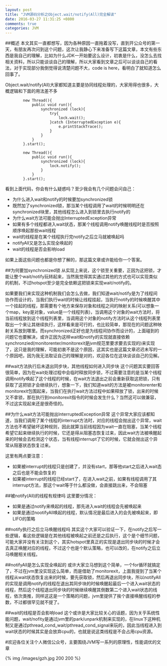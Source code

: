 ```yaml
---
layout: post
title: "JVM源码分析之Object.wait/notify(All)完全解读"
date: 2016-03-27 11:31:25 +0800
comments: true
categories: JVM 
---
```

##概述
本文其实一直都想写，因为各种原因一直拖着没写，直到开公众号的第一天，有朋友再次问到这个问题，这次让我静心下来准备写下这篇文章，本文有些东西是我自己的理解，比如为什么JDK一开始要这么设计，初衷是什么，没怎么去找相关资料，所以只能谈谈自己的理解，所以大家看到文章之后可以谈谈自己的看法，对于实现部分我倒觉得说清楚问题不大，code is here，看明白了就知道怎么回事了。

<!--more-->
Object.wait/notify(All)大家都知道主要是协同线程处理的，大家用得也很多，大概逻辑和下面的用法差不多

```
        new Thread(){
            public void run(){
                synchronized (lock){
                    try{
                        lock.wait();
                    }catch (InterruptedException e){
                        e.printStackTrace();
                    }
                }
            }
        }.start();

        new Thread(){
            public void run(){
                synchronized (lock){
                    lock.notify();
                }
            }
        }.start();
```

看到上面代码，你会有什么疑惑吗？至少我会有几个问题会问自己：

* 为什么进入wait和notify的时候要加synchronized锁
* 既然加了synchronized锁，那当某个线程调用了wait的时候明明还在synchronized块里，其他线程怎么进入到锁里去执行notify的
* 为什么wait方法可能会抛出InterruptedException异常
* 如果有多个线程都进入wait状态，那某个线程调用notify唤醒线程时是否按照顺序唤起那些wait线程
* wait的线程是在某个线程执行完notify之后立马就被唤起吗
* notifyAll又是怎么实现全唤起的
* wait的线程是否会影响load

如果上面这些问题也都是你想了解的，那这篇文章或许能给你一个答案。

##为何要加synchronized锁
从实现上来说，这个锁至关重要，正因为这把锁，才能让整个wait/notify玩转起来，当然我觉得其实通过其他的方式也可以实现类似的机制，不过hotspot至少是完全依赖这把锁来实现wait/notify的。

如果要我们来实现这种机制我们会怎么去做，我们知道wait/notify是为了线程间协作而设计的，当我们执行wait的时候让线程挂起，当执行notify的时候唤醒其中一个挂起的线程，那需要有个地方来保存对象和线程之间的映射关系(可以想象一个map，key是对象，value是一个线程列表)，当调用这个对象的wait方法时，将当前线程放到这个线程列表里，当调用这个对象的notify方法时从这个线程列表里取出一个来让其继续执行，这样看来是可行的，也比较简单，那现在的问题这种映射关系放到哪里。而synchronized正好也是为线程间协作而设计的，上面碰到的问题它也要解决，或许正因为这样wait和notify的实现就直接依赖synchronzied(monitorenter/monitorexit是jvm规范里要求要去实现的)来实现了，这只是我的理解，可能初衷不是这个原因，这其实也是这篇文章迟迟未写的一个原因吧，因为我无法取证自己的理解是对的，欢迎各位在这块谈谈自己的见解。

##wait方法执行后未退出同步块，其他线程如何进入同步块
这个问题其实要回答很简单，因为在wait处理过程中会临时释放同步锁，不过需要注意的是当某个线程调用notify唤起了这个线程的时候，在wait方法退出之前会重新获取这把锁，只有获取了这把锁才会继续执行，想象一下，我们知道wait的方法是被monitorenter和monitorexit包围起来，当我们在执行wait方法过程中如果释放了锁，出来的时候又不拿锁，那在执行到monitorexit指令的时候会发生什么？当然这可以做兼容，不过这实现起来还是很奇怪的。

##为什么wait方法可能抛出InterruptedException异常
这个异常大家应该都知道，当我们调用了某个线程的interrupt方法时，对应的线程会抛出这个异常，wait方法也不希望破坏这种规则，因此就算当前线程因为wait一直在阻塞，当某个线程希望它起来继续执行的时候，它还是得从阻塞态恢复过来，因此wait方法被唤醒起来的时候会去检测这个状态，当有线程interrupt了它的时候，它就会抛出这个异常从阻塞状态恢复过来。

这里有两点要注意：

* 如果被interrupt的线程只是创建了，并没有start，那等他start之后进入wait态之后也是不能会恢复的
* 如果被interrupt的线程已经start了，在进入wait之前，如果有线程调用了其interrupt方法，那这个wait等于什么都没做，会直接跳出来，不会阻塞


##被notify(All)的线程有规律吗
这里要分情况：

* 如果是通过notify来唤起的线程，那先进入wait的线程会先被唤起来
* 如果是通过nootifyAll唤起的线程，默认情况是最后进入的会先被唤起来，即LIFO的策略

##notify执行之后立马唤醒线程吗
其实这个大家可以验证一下，在notify之后写一些逻辑，看这些逻辑是在其他线程被唤起之前还是之后执行，这个是个细节问题，可能大家并没有关注到这个，其实hotspot里真正的实现是退出同步块的时候才会去真正唤醒对应的线程，不过这个也是个默认策略，也可以改的，在notify之后立马唤醒相关线程。

##notifyAll是怎么实现全唤起的
或许大家立马想到这个简单，一个for循环就搞定了，不过在jvm里没实现这么简单，而是借助了monitorexit，上面我提到了当某个线程从wait状态恢复出来的时候，要先获取锁，然后再退出同步块，所以notifyAll的实现是调用notify的线程在退出其同步块的时候唤醒起最后一个进入wait状态的线程，然后这个线程退出同步块的时候继续唤醒其倒数第二个进入wait状态的线程，依次类推，同样这这是一个策略的问题，jvm里提供了挨个直接唤醒线程的参数，不过都很罕见就不提了。

##wait的线程是否会影响load
这个或许是大家比较关心的话题，因为关乎系统性能问题，wait/nofity是通过jvm里的park/unpark机制来实现的，在linux下这种机制又是通过pthread_cond_wait/pthread_cond_signal来玩的，因此当线程进入到wait状态的时候其实是会放弃cpu的，也就是说这类线程是不会占用cpu资源。


#欢迎各位关注个人微信公众号，主要围绕JVM写一系列的原理性，性能调优的文章

{% img /images/gzh.jpg 200 200 %}
